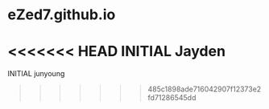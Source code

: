 # eZed7.github.io
<<<<<<< HEAD
INITIAL Jayden
=======
INITIAL junyoung
>>>>>>> 485c1898ade716042907f12373e2fd71286545dd
